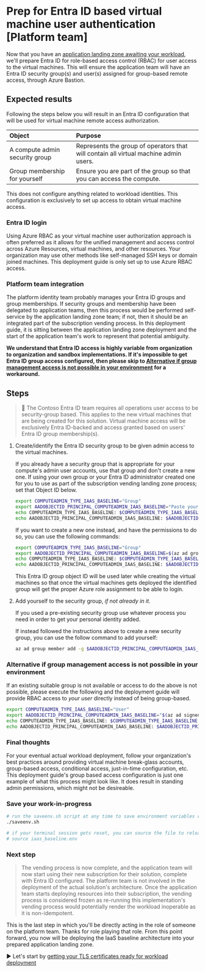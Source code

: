 # Prep for Entra ID based virtual machine user authentication [Platform team]

Now that you have an [application landing zone awaiting your workload](./04-subscription-vending-execute.md), we'll prepare Entra ID for role-based access control (RBAC) for user access to the virtual machines. This will ensure the application team will have an Entra ID security group(s) and user(s) assigned for group-based remote access, through Azure Bastion.

## Expected results

Following the steps below you will result in an Entra ID configuration that will be used for virtual machine remote access authorization.

| Object                         | Purpose                                   |
| :----------------------------- | :---------------------------------------- |
| A compute admin security group | Represents the group of operators that will contain all virtual machine admin users. |
| Group membership for yourself  | Ensure you are part of the group so that you can access the compute.                 |

This does not configure anything related to workload identities. This configuration is exclusively to set up access to obtain virtual machine access.

### Entra ID login

Using Azure RBAC as your virtual machine user authorization approach is often preferred as it allows for the unified management and access control across Azure Resources, virtual machines, and other resources. Your organization may use other methods like self-managed SSH keys or domain joined machines. This deployment guide is only set up to use Azure RBAC access.

### Platform team integration

The platform identity team probably manages your Entra ID groups and group memberships. If security groups and membership have been delegated to application teams, then this process would be performed self-service by the application landing zone team; if not, then it should be an integrated part of the subscription vending process. In this deployment guide, it is sitting between the application landing zone deployment and the start of the application team's work to represent that potential ambiguity.

**We understand that Entra ID access is highly variable from organization to organization and sandbox implementations. If it's impossible to get Entra ID group access configured, then please skip to [Alternative if group management access is not possible in your environment](#alternative-if-group-management-access-is-not-possible-in-your-environment) for a workaround.**

## Steps

> :book: The Contoso Entra ID team requires all operations user access to be security-group based. This applies to the new virtual machines that are being created for this solution. Virtual machine access will be exclusively Entra ID-backed and access granted based on users' Entra ID group membership(s).

1. Create/identify the Entra ID security group to be given admin access to the virtual machines.

   If you already have a security group that is appropriate for your compute's admin user accounts, use that group and don't create a new one. If using your own group or your Entra ID administrator created one for you to use as part of the subscription vending landing zone process; set that Object ID below.

   ```bash
   export COMPUTEADMIN_TYPE_IAAS_BASELINE="Group"
   export AADOBJECTID_PRINCIPAL_COMPUTEADMIN_IAAS_BASELINE="Paste your existing compute admin group Object ID (guid) in these quotes."
   echo COMPUTEADMIN_TYPE_IAAS_BASELINE: $COMPUTEADMIN_TYPE_IAAS_BASELINE
   echo AADOBJECTID_PRINCIPAL_COMPUTEADMIN_IAAS_BASELINE: $AADOBJECTID_PRINCIPAL_COMPUTEADMIN_IAAS_BASELINE
   ```

   If you want to create a new one instead, and have the permissions to do so, you can use the following commands:

   ```bash
   export COMPUTEADMIN_TYPE_IAAS_BASELINE="Group"
   export AADOBJECTID_PRINCIPAL_COMPUTEADMIN_IAAS_BASELINE=$(az ad group create --display-name 'compute-admins-bu04a42' --mail-nickname 'compute-admins-bu04a42' --description "Principals in this group are compute admins in the bu04a42 virtual machines." --query id -o tsv)
   echo COMPUTEADMIN_TYPE_IAAS_BASELINE: $COMPUTEADMIN_TYPE_IAAS_BASELINE
   echo AADOBJECTID_PRINCIPAL_COMPUTEADMIN_IAAS_BASELINE: $AADOBJECTID_PRINCIPAL_COMPUTEADMIN_IAAS_BASELINE
   ```

   This Entra ID group object ID will be used later while creating the virtual machines so that once the virtual machines gets deployed the identified group will get the proper Azure role assignment to be able to login.

1. Add yourself to the security group, _if not already in it_.

   If you used a pre-existing security group use whatever process you need in order to get your personal identity added.

   If instead followed the instructions above to create a new security group, you can use the follow command to add yourself:

   ```bash
   az ad group member add -g $AADOBJECTID_PRINCIPAL_COMPUTEADMIN_IAAS_BASELINE --member-id $(az ad signed-in-user show --query id -o tsv)
   ```

### Alternative if group management access is not possible in your environment

If an existing suitable group is not available or access to do the above is not possible, please execute the following and the deployment guide will provide RBAC access to _your user_ directly instead of being group-based.

```bash
export COMPUTEADMIN_TYPE_IAAS_BASELINE="User"
export AADOBJECTID_PRINCIPAL_COMPUTEADMIN_IAAS_BASELINE="$(az ad signed-in-user show --query "id" -o tsv)"
echo COMPUTEADMIN_TYPE_IAAS_BASELINE: $COMPUTEADMIN_TYPE_IAAS_BASELINE
echo AADOBJECTID_PRINCIPAL_COMPUTEADMIN_IAAS_BASELINE: $AADOBJECTID_PRINCIPAL_COMPUTEADMIN_IAAS_BASELINE
```

### Final thoughts

For your eventual actual workload deployment, follow your organization's best practices around providing virtual machine break-glass accounts, group-based access, conditional access, just-in-time configuration, etc. This deployment guide's group based access configuration is just one example of what this process might look like. It does result in standing admin permissions, which might not be desireable.

### Save your work-in-progress

```bash
# run the saveenv.sh script at any time to save environment variables created above to iaas_baseline.env
./saveenv.sh

# if your terminal session gets reset, you can source the file to reload the environment variables
# source iaas_baseline.env
```

### Next step

> The vending process is now complete, and the application team will now start using their new subscription for their solution, complete with Entra ID configured. The platform team is not involved in the deployment of the actual solution's architecture. Once the application team starts deploying resources into their subscription, the vending process is considered frozen as re-running this implementation's vending process would potentially render the workload inoperable as it is non-idempotent.

This is the last step in which you'll be directly acting in the role of someone on the platform team. Thanks for role playing that role. From this point forward, you now will be deploying the IaaS baseline architecture into your prepared application landing zone.

:arrow_forward: Let's start by [getting your TLS certificates ready for workload deployment](./05-ca-certificates.md)
